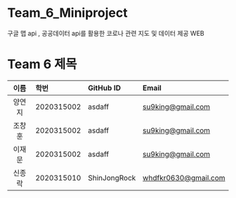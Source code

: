 # Team_6_Miniproject
구글 맵 api , 공공데이터 api를 활용한 코로나 관련 지도 및 데이터 제공 WEB


# Team 6 제목

| 이름 | 학번 | GitHub ID | Email |
|:---:|:---|:---|:---|
| 양연지| 2020315002 | asdaff | su9king@gmail.com |
| 조창훈| 2020315002 | asdaff | su9king@gmail.com |
| 이재문| 2020315002 | asdaff | su9king@gmail.com |
| 신종락| 2020315010 | ShinJongRock | whdfkr0630@gmail.com

